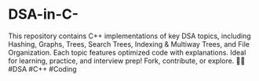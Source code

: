 # DSA-in-C-
This repository contains C++ implementations of key DSA topics, including Hashing, Graphs, Trees, Search Trees, Indexing &amp; Multiway Trees, and File Organization. Each topic features optimized code with explanations. Ideal for learning, practice, and interview prep! Fork, contribute, or explore. 📂✨ #DSA #C++ #Coding
